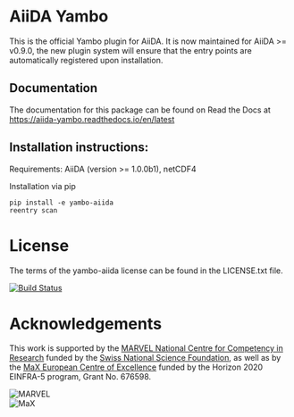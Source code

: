 # AiiDA Yambo  
This is the official Yambo plugin for AiiDA. It is now maintained for AiiDA >= v0.9.0, the new plugin system will ensure that the entry points are automatically registered upon installation.

## Documentation

The documentation for this package can be found on Read the Docs at https://aiida-yambo.readthedocs.io/en/latest

## Installation instructions:

Requirements: AiiDA (version >= 1.0.0b1), netCDF4

Installation via pip

```
pip install -e yambo-aiida
reentry scan
```

# License  
The terms of the yambo-aiida license can be found in the LICENSE.txt file.

[![Build Status](https://travis-ci.org/mikeatm/yambo-aiida.svg?branch=master)](https://travis-ci.org/mikeatm/yambo-aiida)

# Acknowledgements

This work is supported by the [MARVEL National Centre for Competency in Research](<http://nccr-marvel.ch>)
funded by the [Swiss National Science Foundation](<http://www.snf.ch/en>), as well as by the [MaX
European Centre of Excellence](<http://www.max-centre.eu/>) funded by the Horizon 2020 EINFRA-5 program,
Grant No. 676598.

![MARVEL](miscellaneous/logos/MARVEL.png)   
![MaX](miscellaneous/logos/MaX.png)
